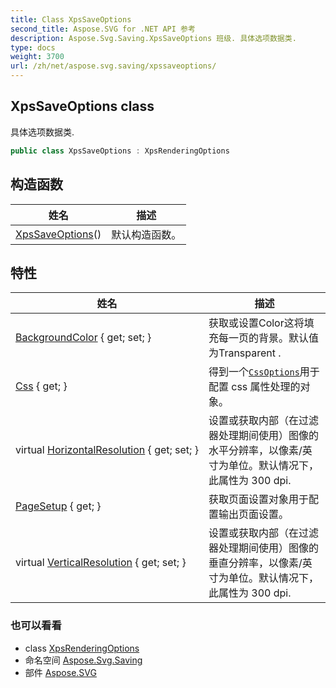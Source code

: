 ```yaml
---
title: Class XpsSaveOptions
second_title: Aspose.SVG for .NET API 参考
description: Aspose.Svg.Saving.XpsSaveOptions 班级. 具体选项数据类.
type: docs
weight: 3700
url: /zh/net/aspose.svg.saving/xpssaveoptions/
---
```

## XpsSaveOptions class

具体选项数据类.

```csharp
public class XpsSaveOptions : XpsRenderingOptions
```

## 构造函数

| 姓名 | 描述 |
| --- | --- |
| [XpsSaveOptions](xpssaveoptions/)() | 默认构造函数。 |

## 特性

| 姓名 | 描述 |
| --- | --- |
| [BackgroundColor](../../aspose.svg.rendering/renderingoptions/backgroundcolor/) { get; set; } | 获取或设置Color这将填充每一页的背景。默认值为Transparent . |
| [Css](../../aspose.svg.rendering/renderingoptions/css/) { get; } | 得到一个[`CssOptions`](../../aspose.svg.rendering/cssoptions/)用于配置 css 属性处理的对象。 |
| virtual [HorizontalResolution](../../aspose.svg.rendering/renderingoptions/horizontalresolution/) { get; set; } | 设置或获取内部（在过滤器处理期间使用）图像的水平分辨率，以像素/英寸为单位。默认情况下，此属性为 300 dpi. |
| [PageSetup](../../aspose.svg.rendering/renderingoptions/pagesetup/) { get; } | 获取页面设置对象用于配置输出页面设置。 |
| virtual [VerticalResolution](../../aspose.svg.rendering/renderingoptions/verticalresolution/) { get; set; } | 设置或获取内部（在过滤器处理期间使用）图像的垂直分辨率，以像素/英寸为单位。默认情况下，此属性为 300 dpi. |

### 也可以看看

* class [XpsRenderingOptions](../../aspose.svg.rendering.xps/xpsrenderingoptions/)
* 命名空间 [Aspose.Svg.Saving](../../aspose.svg.saving/)
* 部件 [Aspose.SVG](../../)


